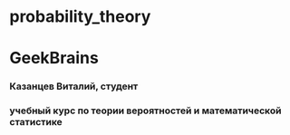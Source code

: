 # probability_theory
# GeekBrains
### Казанцев Виталий, студент
### учебный курс по теории вероятностей и математической статистике
